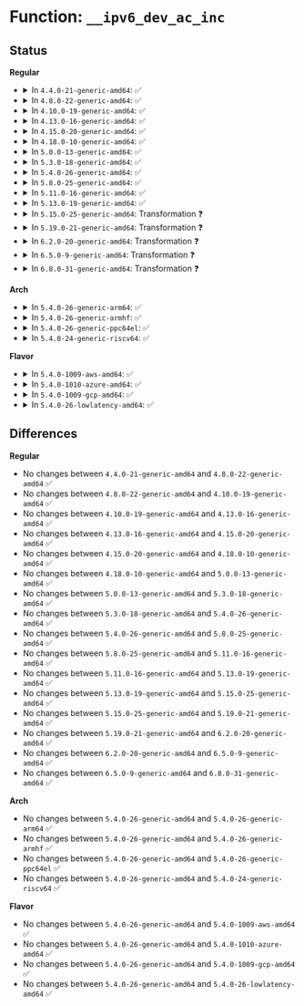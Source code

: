 # Function: <code>__ipv6_dev_ac_inc</code>

## Status
<b>Regular</b>
<ul>
<li>
<details>
<summary>In <code>4.4.0-21-generic-amd64</code>: ✅</summary>

```c
int __ipv6_dev_ac_inc(struct inet6_dev * idev, const struct in6_addr * addr)
```

```json
{
  "name": "__ipv6_dev_ac_inc",
  "collision_type": "Unique Global",
  "inline_type": "No",
  "funcs": [
    {
      "addr": 18446744071586986992,
      "name": "__ipv6_dev_ac_inc",
      "external": true,
      "loc": "net/ipv6/anycast.c:243",
      "file": "net/ipv6/anycast.c",
      "inline": "seen, unknown",
      "caller_inline": [],
      "caller_func": [
        "net/ipv6/anycast.c:ipv6_sock_ac_join",
        "net/ipv6/addrconf.c:addrconf_join_anycast"
      ]
    }
  ],
  "symbols": [
    {
      "addr": 18446744071586986992,
      "name": "__ipv6_dev_ac_inc",
      "section": ".text",
      "bind": "STB_GLOBAL",
      "size": 443
    }
  ]
}
```
</details>
</li>
<li>
<details>
<summary>In <code>4.8.0-22-generic-amd64</code>: ✅</summary>

```c
int __ipv6_dev_ac_inc(struct inet6_dev * idev, const struct in6_addr * addr)
```

```json
{
  "name": "__ipv6_dev_ac_inc",
  "collision_type": "Unique Global",
  "inline_type": "No",
  "funcs": [
    {
      "addr": 18446744071587433664,
      "name": "__ipv6_dev_ac_inc",
      "external": true,
      "loc": "net/ipv6/anycast.c:243",
      "file": "net/ipv6/anycast.c",
      "inline": "seen, unknown",
      "caller_inline": [],
      "caller_func": [
        "net/ipv6/anycast.c:ipv6_sock_ac_join",
        "net/ipv6/addrconf.c:addrconf_join_anycast"
      ]
    }
  ],
  "symbols": [
    {
      "addr": 18446744071587433664,
      "name": "__ipv6_dev_ac_inc",
      "section": ".text",
      "bind": "STB_GLOBAL",
      "size": 438
    }
  ]
}
```
</details>
</li>
<li>
<details>
<summary>In <code>4.10.0-19-generic-amd64</code>: ✅</summary>

```c
int __ipv6_dev_ac_inc(struct inet6_dev * idev, const struct in6_addr * addr)
```

```json
{
  "name": "__ipv6_dev_ac_inc",
  "collision_type": "Unique Global",
  "inline_type": "No",
  "funcs": [
    {
      "addr": 18446744071587637040,
      "name": "__ipv6_dev_ac_inc",
      "external": true,
      "loc": "net/ipv6/anycast.c:243",
      "file": "net/ipv6/anycast.c",
      "inline": "seen, unknown",
      "caller_inline": [],
      "caller_func": [
        "net/ipv6/anycast.c:ipv6_sock_ac_join",
        "net/ipv6/addrconf.c:addrconf_join_anycast"
      ]
    }
  ],
  "symbols": [
    {
      "addr": 18446744071587637040,
      "name": "__ipv6_dev_ac_inc",
      "section": ".text",
      "bind": "STB_GLOBAL",
      "size": 438
    }
  ]
}
```
</details>
</li>
<li>
<details>
<summary>In <code>4.13.0-16-generic-amd64</code>: ✅</summary>

```c
int __ipv6_dev_ac_inc(struct inet6_dev * idev, const struct in6_addr * addr)
```

```json
{
  "name": "__ipv6_dev_ac_inc",
  "collision_type": "Unique Global",
  "inline_type": "No",
  "funcs": [
    {
      "addr": 18446744071587786432,
      "name": "__ipv6_dev_ac_inc",
      "external": true,
      "loc": "net/ipv6/anycast.c:243",
      "file": "net/ipv6/anycast.c",
      "inline": "seen, unknown",
      "caller_inline": [],
      "caller_func": [
        "net/ipv6/anycast.c:ipv6_sock_ac_join",
        "net/ipv6/addrconf.c:addrconf_join_anycast"
      ]
    }
  ],
  "symbols": [
    {
      "addr": 18446744071587786432,
      "name": "__ipv6_dev_ac_inc",
      "section": ".text",
      "bind": "STB_GLOBAL",
      "size": 443
    }
  ]
}
```
</details>
</li>
<li>
<details>
<summary>In <code>4.15.0-20-generic-amd64</code>: ✅</summary>

```c
int __ipv6_dev_ac_inc(struct inet6_dev * idev, const struct in6_addr * addr)
```

```json
{
  "name": "__ipv6_dev_ac_inc",
  "collision_type": "Unique Global",
  "inline_type": "No",
  "funcs": [
    {
      "addr": 18446744071588315360,
      "name": "__ipv6_dev_ac_inc",
      "external": true,
      "loc": "net/ipv6/anycast.c:243",
      "file": "net/ipv6/anycast.c",
      "inline": "seen, unknown",
      "caller_inline": [],
      "caller_func": [
        "net/ipv6/anycast.c:ipv6_sock_ac_join",
        "net/ipv6/addrconf.c:addrconf_join_anycast"
      ]
    }
  ],
  "symbols": [
    {
      "addr": 18446744071588315360,
      "name": "__ipv6_dev_ac_inc",
      "section": ".text",
      "bind": "STB_GLOBAL",
      "size": 455
    }
  ]
}
```
</details>
</li>
<li>
<details>
<summary>In <code>4.18.0-10-generic-amd64</code>: ✅</summary>

```c
int __ipv6_dev_ac_inc(struct inet6_dev * idev, const struct in6_addr * addr)
```

```json
{
  "name": "__ipv6_dev_ac_inc",
  "collision_type": "Unique Global",
  "inline_type": "No",
  "funcs": [
    {
      "addr": 18446744071588672176,
      "name": "__ipv6_dev_ac_inc",
      "external": true,
      "loc": "net/ipv6/anycast.c:243",
      "file": "net/ipv6/anycast.c",
      "inline": "seen, unknown",
      "caller_inline": [],
      "caller_func": [
        "net/ipv6/anycast.c:ipv6_sock_ac_join",
        "net/ipv6/addrconf.c:addrconf_join_anycast"
      ]
    }
  ],
  "symbols": [
    {
      "addr": 18446744071588672176,
      "name": "__ipv6_dev_ac_inc",
      "section": ".text",
      "bind": "STB_GLOBAL",
      "size": 489
    }
  ]
}
```
</details>
</li>
<li>
<details>
<summary>In <code>5.0.0-13-generic-amd64</code>: ✅</summary>

```c
int __ipv6_dev_ac_inc(struct inet6_dev * idev, const struct in6_addr * addr)
```

```json
{
  "name": "__ipv6_dev_ac_inc",
  "collision_type": "Unique Global",
  "inline_type": "No",
  "funcs": [
    {
      "addr": 18446744071588888208,
      "name": "__ipv6_dev_ac_inc",
      "external": true,
      "loc": "net/ipv6/anycast.c:281",
      "file": "net/ipv6/anycast.c",
      "inline": "seen, unknown",
      "caller_inline": [],
      "caller_func": [
        "net/ipv6/anycast.c:ipv6_sock_ac_join",
        "net/ipv6/addrconf.c:addrconf_join_anycast"
      ]
    }
  ],
  "symbols": [
    {
      "addr": 18446744071588888208,
      "name": "__ipv6_dev_ac_inc",
      "section": ".text",
      "bind": "STB_GLOBAL",
      "size": 605
    }
  ]
}
```
</details>
</li>
<li>
<details>
<summary>In <code>5.3.0-18-generic-amd64</code>: ✅</summary>

```c
int __ipv6_dev_ac_inc(struct inet6_dev * idev, const struct in6_addr * addr)
```

```json
{
  "name": "__ipv6_dev_ac_inc",
  "collision_type": "Unique Global",
  "inline_type": "No",
  "funcs": [
    {
      "addr": 18446744071589329264,
      "name": "__ipv6_dev_ac_inc",
      "external": true,
      "loc": "net/ipv6/anycast.c:277",
      "file": "net/ipv6/anycast.c",
      "inline": "seen, unknown",
      "caller_inline": [],
      "caller_func": [
        "net/ipv6/anycast.c:ipv6_sock_ac_join",
        "net/ipv6/addrconf.c:addrconf_join_anycast"
      ]
    }
  ],
  "symbols": [
    {
      "addr": 18446744071589329264,
      "name": "__ipv6_dev_ac_inc",
      "section": ".text",
      "bind": "STB_GLOBAL",
      "size": 625
    }
  ]
}
```
</details>
</li>
<li>
<details>
<summary>In <code>5.4.0-26-generic-amd64</code>: ✅</summary>

```c
int __ipv6_dev_ac_inc(struct inet6_dev * idev, const struct in6_addr * addr)
```

```json
{
  "name": "__ipv6_dev_ac_inc",
  "collision_type": "Unique Global",
  "inline_type": "No",
  "funcs": [
    {
      "addr": 18446744071589553488,
      "name": "__ipv6_dev_ac_inc",
      "external": true,
      "loc": "net/ipv6/anycast.c:277",
      "file": "net/ipv6/anycast.c",
      "inline": "seen, unknown",
      "caller_inline": [],
      "caller_func": [
        "net/ipv6/anycast.c:ipv6_sock_ac_join",
        "net/ipv6/addrconf.c:addrconf_join_anycast"
      ]
    }
  ],
  "symbols": [
    {
      "addr": 18446744071589553488,
      "name": "__ipv6_dev_ac_inc",
      "section": ".text",
      "bind": "STB_GLOBAL",
      "size": 628
    }
  ]
}
```
</details>
</li>
<li>
<details>
<summary>In <code>5.8.0-25-generic-amd64</code>: ✅</summary>

```c
int __ipv6_dev_ac_inc(struct inet6_dev * idev, const struct in6_addr * addr)
```

```json
{
  "name": "__ipv6_dev_ac_inc",
  "collision_type": "Unique Global",
  "inline_type": "No",
  "funcs": [
    {
      "addr": 18446744071590557216,
      "name": "__ipv6_dev_ac_inc",
      "external": true,
      "loc": "net/ipv6/anycast.c:284",
      "file": "net/ipv6/anycast.c",
      "inline": "seen, unknown",
      "caller_inline": [],
      "caller_func": [
        "net/ipv6/anycast.c:ipv6_sock_ac_join",
        "net/ipv6/addrconf.c:dev_forward_change"
      ]
    }
  ],
  "symbols": [
    {
      "addr": 18446744071590557216,
      "name": "__ipv6_dev_ac_inc",
      "section": ".text",
      "bind": "STB_GLOBAL",
      "size": 806
    }
  ]
}
```
</details>
</li>
<li>
<details>
<summary>In <code>5.11.0-16-generic-amd64</code>: ✅</summary>

```c
int __ipv6_dev_ac_inc(struct inet6_dev * idev, const struct in6_addr * addr)
```

```json
{
  "name": "__ipv6_dev_ac_inc",
  "collision_type": "Unique Global",
  "inline_type": "No",
  "funcs": [
    {
      "addr": 18446744071590617152,
      "name": "__ipv6_dev_ac_inc",
      "external": true,
      "loc": "net/ipv6/anycast.c:284",
      "file": "net/ipv6/anycast.c",
      "inline": "seen, unknown",
      "caller_inline": [],
      "caller_func": [
        "net/ipv6/anycast.c:ipv6_sock_ac_join",
        "net/ipv6/addrconf.c:dev_forward_change"
      ]
    }
  ],
  "symbols": [
    {
      "addr": 18446744071590617152,
      "name": "__ipv6_dev_ac_inc",
      "section": ".text",
      "bind": "STB_GLOBAL",
      "size": 806
    }
  ]
}
```
</details>
</li>
<li>
<details>
<summary>In <code>5.13.0-19-generic-amd64</code>: ✅</summary>

```c
int __ipv6_dev_ac_inc(struct inet6_dev * idev, const struct in6_addr * addr)
```

```json
{
  "name": "__ipv6_dev_ac_inc",
  "collision_type": "Unique Global",
  "inline_type": "No",
  "funcs": [
    {
      "addr": 18446744071590542640,
      "name": "__ipv6_dev_ac_inc",
      "external": true,
      "loc": "net/ipv6/anycast.c:284",
      "file": "net/ipv6/anycast.c",
      "inline": "seen, unknown",
      "caller_inline": [],
      "caller_func": [
        "net/ipv6/anycast.c:ipv6_sock_ac_join",
        "net/ipv6/addrconf.c:addrconf_join_anycast"
      ]
    }
  ],
  "symbols": [
    {
      "addr": 18446744071590542640,
      "name": "__ipv6_dev_ac_inc",
      "section": ".text",
      "bind": "STB_GLOBAL",
      "size": 798
    }
  ]
}
```
</details>
</li>
<li>
<details>
<summary>In <code>5.15.0-25-generic-amd64</code>: Transformation ❓</summary>

```c
int __ipv6_dev_ac_inc(struct inet6_dev * idev, const struct in6_addr * addr)
```

```json
{
  "name": "__ipv6_dev_ac_inc",
  "collision_type": "Unique Global",
  "inline_type": "No",
  "funcs": [
    {
      "addr": 0,
      "name": "__ipv6_dev_ac_inc",
      "external": true,
      "loc": "net/ipv6/anycast.c:284",
      "file": "net/ipv6/anycast.c",
      "inline": "seen, unknown",
      "caller_inline": [],
      "caller_func": [
        "net/ipv6/anycast.c:ipv6_sock_ac_join",
        "net/ipv6/addrconf.c:addrconf_join_anycast"
      ]
    }
  ],
  "symbols": [
    {
      "addr": 18446744071592735181,
      "name": "__ipv6_dev_ac_inc.cold",
      "section": ".text",
      "bind": "STB_LOCAL",
      "size": 21
    },
    {
      "addr": 18446744071591353456,
      "name": "__ipv6_dev_ac_inc",
      "section": ".text",
      "bind": "STB_GLOBAL",
      "size": 813
    }
  ]
}
```
</details>
</li>
<li>
<details>
<summary>In <code>5.19.0-21-generic-amd64</code>: Transformation ❓</summary>

```c
int __ipv6_dev_ac_inc(struct inet6_dev * idev, const struct in6_addr * addr)
```

```json
{
  "name": "__ipv6_dev_ac_inc",
  "collision_type": "Unique Global",
  "inline_type": "No",
  "funcs": [
    {
      "addr": 0,
      "name": "__ipv6_dev_ac_inc",
      "external": true,
      "loc": "net/ipv6/anycast.c:284",
      "file": "net/ipv6/anycast.c",
      "inline": "seen, unknown",
      "caller_inline": [],
      "caller_func": [
        "net/ipv6/anycast.c:ipv6_sock_ac_join",
        "net/ipv6/addrconf.c:__ipv6_ifa_notify",
        "net/ipv6/addrconf.c:dev_forward_change"
      ]
    }
  ],
  "symbols": [
    {
      "addr": 18446744071594621722,
      "name": "__ipv6_dev_ac_inc.cold",
      "section": ".text",
      "bind": "STB_LOCAL",
      "size": 21
    },
    {
      "addr": 18446744071593025984,
      "name": "__ipv6_dev_ac_inc",
      "section": ".text",
      "bind": "STB_GLOBAL",
      "size": 832
    }
  ]
}
```
</details>
</li>
<li>
<details>
<summary>In <code>6.2.0-20-generic-amd64</code>: Transformation ❓</summary>

```c
int __ipv6_dev_ac_inc(struct inet6_dev * idev, const struct in6_addr * addr)
```

```json
{
  "name": "__ipv6_dev_ac_inc",
  "collision_type": "Unique Global",
  "inline_type": "No",
  "funcs": [
    {
      "addr": 0,
      "name": "__ipv6_dev_ac_inc",
      "external": true,
      "loc": "net/ipv6/anycast.c:284",
      "file": "net/ipv6/anycast.c",
      "inline": "seen, unknown",
      "caller_inline": [],
      "caller_func": [
        "net/ipv6/anycast.c:ipv6_sock_ac_join",
        "net/ipv6/addrconf.c:dev_forward_change"
      ]
    }
  ],
  "symbols": [
    {
      "addr": 18446744071596356378,
      "name": "__ipv6_dev_ac_inc.cold",
      "section": ".text",
      "bind": "STB_LOCAL",
      "size": 21
    },
    {
      "addr": 18446744071594917136,
      "name": "__ipv6_dev_ac_inc",
      "section": ".text",
      "bind": "STB_GLOBAL",
      "size": 832
    }
  ]
}
```
</details>
</li>
<li>
<details>
<summary>In <code>6.5.0-9-generic-amd64</code>: Transformation ❓</summary>

```c
int __ipv6_dev_ac_inc(struct inet6_dev * idev, const struct in6_addr * addr)
```

```json
{
  "name": "__ipv6_dev_ac_inc",
  "collision_type": "Unique Global",
  "inline_type": "No",
  "funcs": [
    {
      "addr": 0,
      "name": "__ipv6_dev_ac_inc",
      "external": true,
      "loc": "net/ipv6/anycast.c:284",
      "file": "net/ipv6/anycast.c",
      "inline": "seen, unknown",
      "caller_inline": [],
      "caller_func": [
        "net/ipv6/anycast.c:ipv6_sock_ac_join",
        "net/ipv6/addrconf.c:__ipv6_ifa_notify",
        "net/ipv6/addrconf.c:dev_forward_change"
      ]
    }
  ],
  "symbols": [
    {
      "addr": 18446744071596885199,
      "name": "__ipv6_dev_ac_inc.cold",
      "section": ".text",
      "bind": "STB_LOCAL",
      "size": 21
    },
    {
      "addr": 18446744071595308800,
      "name": "__ipv6_dev_ac_inc",
      "section": ".text",
      "bind": "STB_GLOBAL",
      "size": 832
    }
  ]
}
```
</details>
</li>
<li>
<details>
<summary>In <code>6.8.0-31-generic-amd64</code>: Transformation ❓</summary>

```c
int __ipv6_dev_ac_inc(struct inet6_dev * idev, const struct in6_addr * addr)
```

```json
{
  "name": "__ipv6_dev_ac_inc",
  "collision_type": "Unique Global",
  "inline_type": "No",
  "funcs": [
    {
      "addr": 0,
      "name": "__ipv6_dev_ac_inc",
      "external": true,
      "loc": "net/ipv6/anycast.c:284",
      "file": "net/ipv6/anycast.c",
      "inline": "seen, unknown",
      "caller_inline": [],
      "caller_func": [
        "net/ipv6/anycast.c:ipv6_sock_ac_join",
        "net/ipv6/addrconf.c:__ipv6_ifa_notify",
        "net/ipv6/addrconf.c:dev_forward_change"
      ]
    }
  ],
  "symbols": [
    {
      "addr": 18446744071597809816,
      "name": "__ipv6_dev_ac_inc.cold",
      "section": ".text",
      "bind": "STB_LOCAL",
      "size": 21
    },
    {
      "addr": 18446744071596150640,
      "name": "__ipv6_dev_ac_inc",
      "section": ".text",
      "bind": "STB_GLOBAL",
      "size": 885
    }
  ]
}
```
</details>
</li>
</ul>
<b>Arch</b>
<ul>
<li>
<details>
<summary>In <code>5.4.0-26-generic-arm64</code>: ✅</summary>

```c
int __ipv6_dev_ac_inc(struct inet6_dev * idev, const struct in6_addr * addr)
```

```json
{
  "name": "__ipv6_dev_ac_inc",
  "collision_type": "Unique Global",
  "inline_type": "No",
  "funcs": [
    {
      "addr": 18446603336503226624,
      "name": "__ipv6_dev_ac_inc",
      "external": true,
      "loc": "net/ipv6/anycast.c:277",
      "file": "net/ipv6/anycast.c",
      "inline": "seen, unknown",
      "caller_inline": [],
      "caller_func": [
        "net/ipv6/anycast.c:ipv6_sock_ac_join",
        "net/ipv6/addrconf.c:addrconf_join_anycast"
      ]
    }
  ],
  "symbols": [
    {
      "addr": 18446603336503226624,
      "name": "__ipv6_dev_ac_inc",
      "section": ".text",
      "bind": "STB_GLOBAL",
      "size": 784
    }
  ]
}
```
</details>
</li>
<li>
<details>
<summary>In <code>5.4.0-26-generic-armhf</code>: ✅</summary>

```c
int __ipv6_dev_ac_inc(struct inet6_dev * idev, const struct in6_addr * addr)
```

```json
{
  "name": "__ipv6_dev_ac_inc",
  "collision_type": "Unique Global",
  "inline_type": "No",
  "funcs": [
    {
      "addr": 3235895296,
      "name": "__ipv6_dev_ac_inc",
      "external": true,
      "loc": "net/ipv6/anycast.c:277",
      "file": "net/ipv6/anycast.c",
      "inline": "seen, unknown",
      "caller_inline": [],
      "caller_func": [
        "net/ipv6/anycast.c:ipv6_sock_ac_join",
        "net/ipv6/addrconf.c:addrconf_join_anycast"
      ]
    }
  ],
  "symbols": [
    {
      "addr": 3235895296,
      "name": "__ipv6_dev_ac_inc",
      "section": ".text",
      "bind": "STB_GLOBAL",
      "size": 668
    }
  ]
}
```
</details>
</li>
<li>
<details>
<summary>In <code>5.4.0-26-generic-ppc64el</code>: ✅</summary>

```c
int __ipv6_dev_ac_inc(struct inet6_dev * idev, const struct in6_addr * addr)
```

```json
{
  "name": "__ipv6_dev_ac_inc",
  "collision_type": "Unique Global",
  "inline_type": "No",
  "funcs": [
    {
      "addr": 13835058055296964896,
      "name": "__ipv6_dev_ac_inc",
      "external": true,
      "loc": "net/ipv6/anycast.c:277",
      "file": "net/ipv6/anycast.c",
      "inline": "seen, unknown",
      "caller_inline": [],
      "caller_func": [
        "net/ipv6/anycast.c:ipv6_sock_ac_join",
        "net/ipv6/addrconf.c:addrconf_join_anycast"
      ]
    }
  ],
  "symbols": [
    {
      "addr": 13835058055296964896,
      "name": "__ipv6_dev_ac_inc",
      "section": ".text",
      "bind": "STB_GLOBAL",
      "size": 924
    }
  ]
}
```
</details>
</li>
<li>
<details>
<summary>In <code>5.4.0-24-generic-riscv64</code>: ✅</summary>

```c
int __ipv6_dev_ac_inc(struct inet6_dev * idev, const struct in6_addr * addr)
```

```json
{
  "name": "__ipv6_dev_ac_inc",
  "collision_type": "Unique Global",
  "inline_type": "No",
  "funcs": [
    {
      "addr": 18446743936279258468,
      "name": "__ipv6_dev_ac_inc",
      "external": true,
      "loc": "net/ipv6/anycast.c:277",
      "file": "net/ipv6/anycast.c",
      "inline": "seen, unknown",
      "caller_inline": [],
      "caller_func": [
        "net/ipv6/anycast.c:ipv6_sock_ac_join",
        "net/ipv6/addrconf.c:addrconf_join_anycast"
      ]
    }
  ],
  "symbols": [
    {
      "addr": 18446743936279258468,
      "name": "__ipv6_dev_ac_inc",
      "section": ".text",
      "bind": "STB_GLOBAL",
      "size": 674
    }
  ]
}
```
</details>
</li>
</ul>
<b>Flavor</b>
<ul>
<li>
<details>
<summary>In <code>5.4.0-1009-aws-amd64</code>: ✅</summary>

```c
int __ipv6_dev_ac_inc(struct inet6_dev * idev, const struct in6_addr * addr)
```

```json
{
  "name": "__ipv6_dev_ac_inc",
  "collision_type": "Unique Global",
  "inline_type": "No",
  "funcs": [
    {
      "addr": 18446744071589157856,
      "name": "__ipv6_dev_ac_inc",
      "external": true,
      "loc": "net/ipv6/anycast.c:277",
      "file": "net/ipv6/anycast.c",
      "inline": "seen, unknown",
      "caller_inline": [],
      "caller_func": [
        "net/ipv6/anycast.c:ipv6_sock_ac_join",
        "net/ipv6/addrconf.c:addrconf_join_anycast"
      ]
    }
  ],
  "symbols": [
    {
      "addr": 18446744071589157856,
      "name": "__ipv6_dev_ac_inc",
      "section": ".text",
      "bind": "STB_GLOBAL",
      "size": 628
    }
  ]
}
```
</details>
</li>
<li>
<details>
<summary>In <code>5.4.0-1010-azure-amd64</code>: ✅</summary>

```c
int __ipv6_dev_ac_inc(struct inet6_dev * idev, const struct in6_addr * addr)
```

```json
{
  "name": "__ipv6_dev_ac_inc",
  "collision_type": "Unique Global",
  "inline_type": "No",
  "funcs": [
    {
      "addr": 18446744071588882848,
      "name": "__ipv6_dev_ac_inc",
      "external": true,
      "loc": "net/ipv6/anycast.c:277",
      "file": "net/ipv6/anycast.c",
      "inline": "seen, unknown",
      "caller_inline": [],
      "caller_func": [
        "net/ipv6/anycast.c:ipv6_sock_ac_join",
        "net/ipv6/addrconf.c:addrconf_join_anycast"
      ]
    }
  ],
  "symbols": [
    {
      "addr": 18446744071588882848,
      "name": "__ipv6_dev_ac_inc",
      "section": ".text",
      "bind": "STB_GLOBAL",
      "size": 628
    }
  ]
}
```
</details>
</li>
<li>
<details>
<summary>In <code>5.4.0-1009-gcp-amd64</code>: ✅</summary>

```c
int __ipv6_dev_ac_inc(struct inet6_dev * idev, const struct in6_addr * addr)
```

```json
{
  "name": "__ipv6_dev_ac_inc",
  "collision_type": "Unique Global",
  "inline_type": "No",
  "funcs": [
    {
      "addr": 18446744071589594720,
      "name": "__ipv6_dev_ac_inc",
      "external": true,
      "loc": "net/ipv6/anycast.c:277",
      "file": "net/ipv6/anycast.c",
      "inline": "seen, unknown",
      "caller_inline": [],
      "caller_func": [
        "net/ipv6/anycast.c:ipv6_sock_ac_join",
        "net/ipv6/addrconf.c:addrconf_join_anycast"
      ]
    }
  ],
  "symbols": [
    {
      "addr": 18446744071589594720,
      "name": "__ipv6_dev_ac_inc",
      "section": ".text",
      "bind": "STB_GLOBAL",
      "size": 628
    }
  ]
}
```
</details>
</li>
<li>
<details>
<summary>In <code>5.4.0-26-lowlatency-amd64</code>: ✅</summary>

```c
int __ipv6_dev_ac_inc(struct inet6_dev * idev, const struct in6_addr * addr)
```

```json
{
  "name": "__ipv6_dev_ac_inc",
  "collision_type": "Unique Global",
  "inline_type": "No",
  "funcs": [
    {
      "addr": 18446744071589642848,
      "name": "__ipv6_dev_ac_inc",
      "external": true,
      "loc": "net/ipv6/anycast.c:277",
      "file": "net/ipv6/anycast.c",
      "inline": "seen, unknown",
      "caller_inline": [],
      "caller_func": [
        "net/ipv6/anycast.c:ipv6_sock_ac_join",
        "net/ipv6/addrconf.c:addrconf_join_anycast"
      ]
    }
  ],
  "symbols": [
    {
      "addr": 18446744071589642848,
      "name": "__ipv6_dev_ac_inc",
      "section": ".text",
      "bind": "STB_GLOBAL",
      "size": 634
    }
  ]
}
```
</details>
</li>
</ul>

## Differences
<b>Regular</b>
<ul>
<li>
No changes between <code>4.4.0-21-generic-amd64</code> and <code>4.8.0-22-generic-amd64</code> ✅
</li>
<li>
No changes between <code>4.8.0-22-generic-amd64</code> and <code>4.10.0-19-generic-amd64</code> ✅
</li>
<li>
No changes between <code>4.10.0-19-generic-amd64</code> and <code>4.13.0-16-generic-amd64</code> ✅
</li>
<li>
No changes between <code>4.13.0-16-generic-amd64</code> and <code>4.15.0-20-generic-amd64</code> ✅
</li>
<li>
No changes between <code>4.15.0-20-generic-amd64</code> and <code>4.18.0-10-generic-amd64</code> ✅
</li>
<li>
No changes between <code>4.18.0-10-generic-amd64</code> and <code>5.0.0-13-generic-amd64</code> ✅
</li>
<li>
No changes between <code>5.0.0-13-generic-amd64</code> and <code>5.3.0-18-generic-amd64</code> ✅
</li>
<li>
No changes between <code>5.3.0-18-generic-amd64</code> and <code>5.4.0-26-generic-amd64</code> ✅
</li>
<li>
No changes between <code>5.4.0-26-generic-amd64</code> and <code>5.8.0-25-generic-amd64</code> ✅
</li>
<li>
No changes between <code>5.8.0-25-generic-amd64</code> and <code>5.11.0-16-generic-amd64</code> ✅
</li>
<li>
No changes between <code>5.11.0-16-generic-amd64</code> and <code>5.13.0-19-generic-amd64</code> ✅
</li>
<li>
No changes between <code>5.13.0-19-generic-amd64</code> and <code>5.15.0-25-generic-amd64</code> ✅
</li>
<li>
No changes between <code>5.15.0-25-generic-amd64</code> and <code>5.19.0-21-generic-amd64</code> ✅
</li>
<li>
No changes between <code>5.19.0-21-generic-amd64</code> and <code>6.2.0-20-generic-amd64</code> ✅
</li>
<li>
No changes between <code>6.2.0-20-generic-amd64</code> and <code>6.5.0-9-generic-amd64</code> ✅
</li>
<li>
No changes between <code>6.5.0-9-generic-amd64</code> and <code>6.8.0-31-generic-amd64</code> ✅
</li>
</ul>
<b>Arch</b>
<ul>
<li>
No changes between <code>5.4.0-26-generic-amd64</code> and <code>5.4.0-26-generic-arm64</code> ✅
</li>
<li>
No changes between <code>5.4.0-26-generic-amd64</code> and <code>5.4.0-26-generic-armhf</code> ✅
</li>
<li>
No changes between <code>5.4.0-26-generic-amd64</code> and <code>5.4.0-26-generic-ppc64el</code> ✅
</li>
<li>
No changes between <code>5.4.0-26-generic-amd64</code> and <code>5.4.0-24-generic-riscv64</code> ✅
</li>
</ul>
<b>Flavor</b>
<ul>
<li>
No changes between <code>5.4.0-26-generic-amd64</code> and <code>5.4.0-1009-aws-amd64</code> ✅
</li>
<li>
No changes between <code>5.4.0-26-generic-amd64</code> and <code>5.4.0-1010-azure-amd64</code> ✅
</li>
<li>
No changes between <code>5.4.0-26-generic-amd64</code> and <code>5.4.0-1009-gcp-amd64</code> ✅
</li>
<li>
No changes between <code>5.4.0-26-generic-amd64</code> and <code>5.4.0-26-lowlatency-amd64</code> ✅
</li>
</ul>
